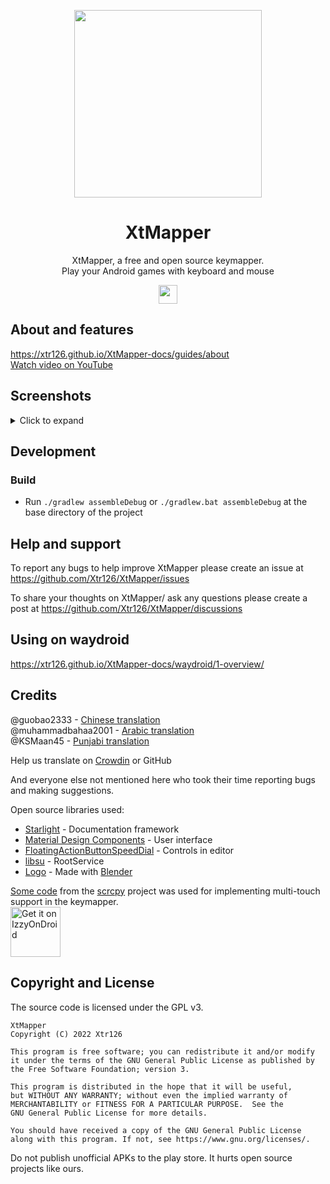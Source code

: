 <p align="center">
<a href="#" target="_blank"><img src="https://github.com/Xtr126/XtMapper/assets/80520774/2093a10b-f63f-4687-a4c9-d803f66d4e82" width="300px" height="300px"/></a>
</p>

<h1 align="center">
  XtMapper
</h1>
<p align="center">
  XtMapper, a free and open source keymapper. <br>
  Play your Android games with keyboard and mouse<br>
</p>

<p align="center">
  <a href="https://github.com/Xtr126/XtMapper/releases">
     <img src="https://img.shields.io/github/downloads/Xtr126/XtMapper/total.svg?style=for-the-badge&logo=android" height="30px"/>
  </a>
 </p>

## About and features
https://xtr126.github.io/XtMapper-docs/guides/about  
[Watch video on YouTube](https://www.youtube.com/watch?v=Slcu43xBV3M)  

 ## Screenshots

<details>

<summary>Click to expand</summary>

|   |   |   |
| ------------- | ------------- | ------------- |
|  <img src="https://github.com/user-attachments/assets/df57855f-66a8-495e-8252-05c433933eae"/>  |  <img src="https://github.com/user-attachments/assets/d5866a7b-241f-4ab6-9f1f-79538fe116d3"/>  |  <img src="https://github.com/user-attachments/assets/b7bd4346-c22e-485e-85b0-b05659afe183"/>  |
|  <img src="https://github.com/user-attachments/assets/9f8cabe9-9fea-4bf8-b215-d843bb6f15d6"/>  |  <img src="https://github.com/user-attachments/assets/a58848b0-c9a9-4c6f-a0aa-01c051dfb611"/>  |  <img src="https://github.com/user-attachments/assets/d39b871f-2554-4f71-b211-d06372f67ae9"/>  |
<img width="2340" height="992" alt="image" src="https://github.com/user-attachments/assets/b494cd0d-5503-4b7d-8a6f-cb86adefc4e1" />

</details>


## Development

### Build
- Run `./gradlew assembleDebug` or `./gradlew.bat assembleDebug` at the base directory of the project 

## Help and support 
To report any bugs to help improve XtMapper please create an issue at https://github.com/Xtr126/XtMapper/issues

To share your thoughts on XtMapper/ ask any questions please create a post at https://github.com/Xtr126/XtMapper/discussions 

## Using on waydroid
https://xtr126.github.io/XtMapper-docs/waydroid/1-overview/
## Credits
@guobao2333 - [Chinese translation](https://github.com/Xtr126/XtMapper/pull/101)  
@muhammadbahaa2001 - [Arabic translation](https://github.com/Xtr126/XtMapper/pull/106)  
@KSMaan45 - [Punjabi translation](https://github.com/Xtr126/XtMapper/pull/109)  


Help us translate on [Crowdin](https://crowdin.com/project/xtmapper/) or GitHub  


And everyone else not mentioned here who took their time reporting bugs and making suggestions.

Open source libraries used:
- [Starlight](https://github.com/withastro/starlight) - Documentation framework  
- [Material Design Components](https://github.com/material-components/material-components-android) - User interface
- [FloatingActionButtonSpeedDial](https://github.com/leinardi/FloatingActionButtonSpeedDial) - Controls in editor
- [libsu](https://github.com/topjohnwu/libsu) - RootService  
- [Logo](https://github.com/Xtr126/XtMapper/assets/80520774/2093a10b-f63f-4687-a4c9-d803f66d4e82) - Made with [Blender](https://www.blender.org/)


[Some code](./app/src/main/java/com/genymobile/scrcpy) from the [scrcpy](https://github.com/Genymobile/scrcpy) project was used for implementing multi-touch support in the keymapper.  
[<img src="https://gitlab.com/IzzyOnDroid/repo/-/raw/master/assets/IzzyOnDroid.png"
     alt="Get it on IzzyOnDroid"
     height="80">](https://apt.izzysoft.de/fdroid/index/apk/xtr.keymapper)
## Copyright and License
The source code is licensed under the GPL v3.   
```
XtMapper
Copyright (C) 2022 Xtr126

This program is free software; you can redistribute it and/or modify
it under the terms of the GNU General Public License as published by
the Free Software Foundation; version 3.

This program is distributed in the hope that it will be useful,
but WITHOUT ANY WARRANTY; without even the implied warranty of
MERCHANTABILITY or FITNESS FOR A PARTICULAR PURPOSE.  See the
GNU General Public License for more details.

You should have received a copy of the GNU General Public License 
along with this program. If not, see https://www.gnu.org/licenses/.
```
Do not publish unofficial APKs to the play store. It hurts open source projects like ours.
